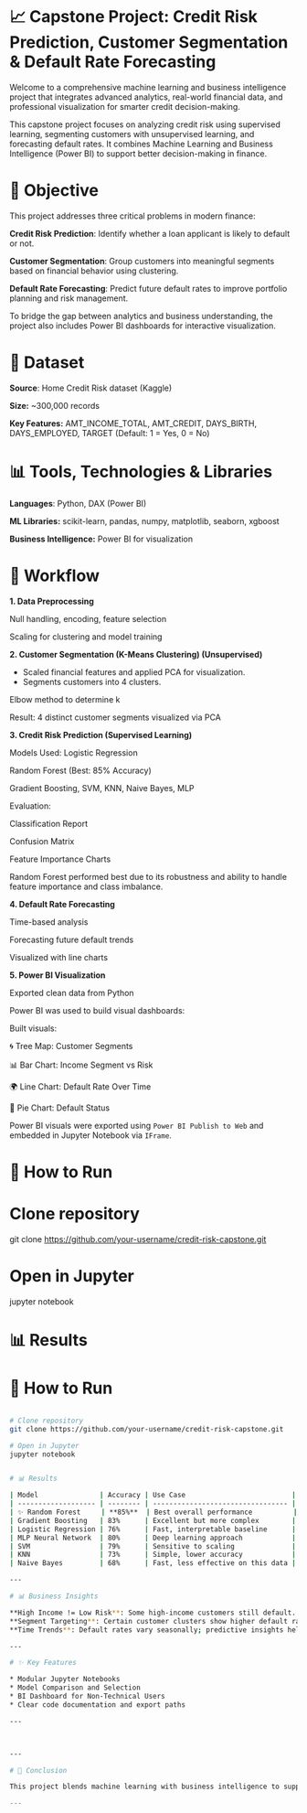 # 📈 Capstone Project: Credit Risk Prediction, Customer Segmentation & Default Rate Forecasting
Welcome to a comprehensive machine learning and business intelligence project that integrates advanced analytics, real-world financial data, and professional visualization for smarter credit decision-making.

This capstone project focuses on analyzing credit risk using supervised learning, segmenting customers with unsupervised learning, and forecasting default rates. It combines Machine Learning and Business Intelligence (Power BI) to support better decision-making in finance.


#  🔎 Objective
This project addresses three critical problems in modern finance:

**Credit Risk Prediction**: Identify whether a loan applicant is likely to default or not.

**Customer Segmentation**: Group customers into meaningful segments based on financial behavior using clustering.

**Default Rate Forecasting**: Predict future default rates to improve portfolio planning and risk management.

To bridge the gap between analytics and business understanding, the project also includes Power BI dashboards for interactive visualization.

# 📅 Dataset

**Source**: Home Credit Risk dataset (Kaggle)

**Size:** ~300,000 records

**Key Features:** AMT_INCOME_TOTAL, AMT_CREDIT, DAYS_BIRTH, DAYS_EMPLOYED, TARGET (Default: 1 = Yes, 0 = No)



# 📊 Tools, Technologies & Libraries

**Languages**: Python, DAX (Power BI)

**ML Libraries:** scikit-learn, pandas, numpy, matplotlib, seaborn, xgboost

**Business Intelligence:** Power BI for visualization


# 🔄 Workflow

**1. Data Preprocessing**

Null handling, encoding, feature selection

Scaling for clustering and model training

**2. Customer Segmentation (K-Means Clustering) (Unsupervised)**

- Scaled financial features and applied PCA for visualization.
- Segments customers into 4 clusters.

Elbow method to determine k

Result: 4 distinct customer segments visualized via PCA

**3. Credit Risk Prediction (Supervised Learning)**

Models Used: Logistic Regression

Random Forest (Best: 85% Accuracy)

Gradient Boosting, SVM, KNN, Naive Bayes, MLP

Evaluation:

Classification Report

Confusion Matrix

Feature Importance Charts

Random Forest performed best due to its robustness and ability to handle feature importance and class imbalance.


**4. Default Rate Forecasting**

Time-based analysis

Forecasting future default trends

Visualized with line charts

**5. Power BI Visualization**

Exported clean data from Python

Power BI was used to build visual dashboards:

Built visuals:

🌀 Tree Map: Customer Segments

📊 Bar Chart: Income Segment vs Risk

🌍 Line Chart: Default Rate Over Time

🔹 Pie Chart: Default Status

Power BI visuals were exported using `Power BI Publish to Web` and embedded in Jupyter Notebook via `IFrame`.


# 🚀 How to Run

# Clone repository 
git clone https://github.com/your-username/credit-risk-capstone.git

# Open in Jupyter
jupyter notebook

# 📊 Results

# 🚀 How to Run
```bash

# Clone repository
git clone https://github.com/your-username/credit-risk-capstone.git

# Open in Jupyter
jupyter notebook


# 📊 Results

| Model               | Accuracy | Use Case                          |
| ------------------- | -------- | --------------------------------- |
| ✨ Random Forest     | **85%**  | Best overall performance          |
| Gradient Boosting   | 83%      | Excellent but more complex        |
| Logistic Regression | 76%      | Fast, interpretable baseline      |
| MLP Neural Network  | 80%      | Deep learning approach            |
| SVM                 | 79%      | Sensitive to scaling              |
| KNN                 | 73%      | Simple, lower accuracy            |
| Naive Bayes         | 68%      | Fast, less effective on this data |

---

# 📊 Business Insights

**High Income != Low Risk**: Some high-income customers still default.
**Segment Targeting**: Certain customer clusters show higher default rates.
**Time Trends**: Default rates vary seasonally; predictive insights help in planning.

---

# ✨ Key Features

* Modular Jupyter Notebooks
* Model Comparison and Selection
* BI Dashboard for Non-Technical Users
* Clear code documentation and export paths

---



---

# 📢 Conclusion

This project blends machine learning with business intelligence to support credit decision-makers. Whether you're a data scientist or business analyst, the integrated pipeline from raw data to actionable insight makes this project both valuable and practical.

---
